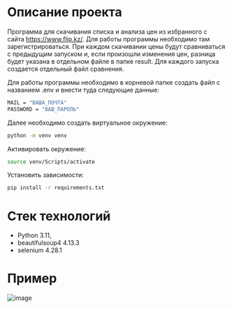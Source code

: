 # Описание проекта

Программа для скачивания списка и анализа цен из избранного с сайта https://www.flip.kz/. Для работы программы необходимо там зарегистрироваться.
При каждом скачивании цены будут сравниваться с предыдущим запуском и, если произошли изменения цен, разница будет указана в отдельном файле в папке result. Для каждого запуска создается отдельный файл сравнения.

Для работы программы необходимо в корневой папке создать файл с названием .env и внести туда следующие данные:
```bash
MAIL = "ВАША_ПОЧТА"
PASSWORD = "ВАШ_ПАРОЛЬ"
```

Далее необходимо создать виртуальное окружение:
```bash
python -m venv venv
```

Активировать окружение:
```bash
source venv/Scripts/activate
```

Установить зависимости:

```bash
pip install -r requirements.txt
```

# Стек технологий

- Python 3.11,
- beautifulsoup4 4.13.3
- selenium 4.28.1


# Пример

![image](https://github.com/user-attachments/assets/13685eda-08b6-424e-a005-4be28eaf09bc)

